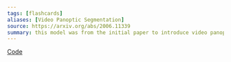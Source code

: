 ```yaml
---
tags: [flashcards]
aliases: [Video Panoptic Segmentation]
source: https://arxiv.org/abs/2006.11339
summary: this model was from the initial paper to introduce video panoptic segmentation.
---
```


[Code](https://github.com/mcahny/vps.git)